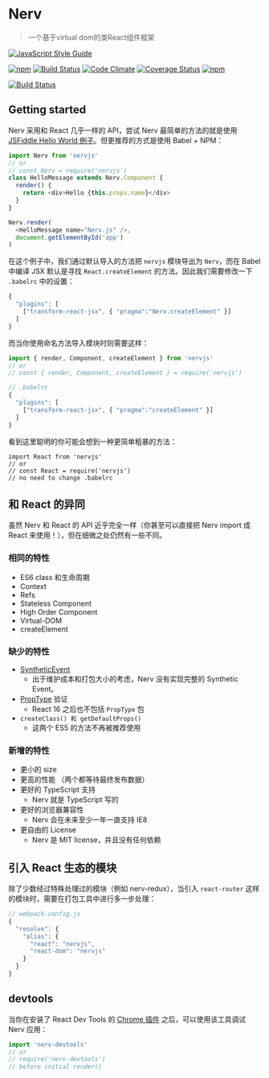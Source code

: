 # Nerv

> 一个基于virtual dom的类React组件框架

[![JavaScript Style Guide](https://cdn.rawgit.com/standard/standard/master/badge.svg)](https://github.com/standard/standard)

[![npm](https://img.shields.io/npm/v/nervjs.svg?style=flat-square)](https://www.npmjs.com/package/nervjs)
[![Build Status](https://img.shields.io/travis/NervJS/nerv.svg?style=flat-square)](https://travis-ci.org/NervJS/nerv)
[![Code Climate](https://img.shields.io/codeclimate/github/NervJS/nerv.svg?style=flat-square)](https://codeclimate.com/github/NervJS/nerv)
[![Coverage Status](https://img.shields.io/coveralls/NervJS/nerv.svg?style=flat-square)](https://coveralls.io/github/NervJS/nerv?branch=master)
[![npm](https://img.shields.io/npm/dt/nervjs.svg?style=flat-square)](https://www.npmjs.com/package/nervjs)

[![Build Status](https://saucelabs.com/browser-matrix/nerv-project.svg)](https://saucelabs.com/u/nerv-project)

## Getting started
Nerv 采用和 React 几乎一样的 API，尝试 Nerv 最简单的方法的就是使用 [JSFiddle Hello World 例子]()。但更推荐的方式是使用 Babel + NPM：

```javascript
import Nerv from 'nervjs'
// or
// const Nerv = require('nervjs')
class HelloMessage extends Nerv.Component {
  render() {
    return <div>Hello {this.props.name}</div>
  }
}

Nerv.render(
  <HelloMessage name="Nerv.js" />,
  document.getElementById('app')
)
```

在这个例子中，我们通过默认导入的方法把 `nervjs` 模块导出为 `Nerv`，而在 Babel 中编译 JSX 默认是寻找 `React.createElement`  的方法。因此我们需要修改一下 `.babelrc` 中的设置：

```js
{
  "plugins": [
    ["transform-react-jsx", { "pragma":"Nerv.createElement" }]
  ]
}
```

而当你使用命名方法导入模块时则需要这样：

```js
import { render, Component, createElement } from 'nervjs'
// or
// const { render, Component, createElement } = require('nervjs')

// .babelrc
{
  "plugins": [
    ["transform-react-jsx", { "pragma":"createElement" }]
  ]
}
```

看到这里聪明的你可能会想到一种更简单粗暴的方法：
```
import React from 'nervjs'
// or
// const React = require('nervjs')
// no need to change .babelrc
```

## 和 React 的异同
虽然 Nerv 和 React 的 API 近乎完全一样（你甚至可以直接把 Nerv import 成 React 来使用！），但在细微之处仍然有一些不同。

### 相同的特性

* ES6 class 和生命周期
* Context
* Refs
* Stateless Component
* High Order Component
* Virtual-DOM
* createElement

### 缺少的特性

* [SyntheticEvent](https://facebook.github.io/react/docs/events.html)
	* 出于维护成本和打包大小的考虑，Nerv 没有实现完整的 Synthetic Event。
* [PropType](https://facebook.github.io/react/docs/typechecking-with-proptypes.html) 验证
	* React 16 之后也不包括 `PropType` 包
*  `createClass() 和 getDefaultProps()`
	* 这两个 ES5 的方法不再被推荐使用


### 新增的特性
* 更小的 size
* 更高的性能 （两个都等待最终发布数据）
* 更好的 TypeScript 支持
	* Nerv 就是 TypeScript 写的
* 更好的浏览器兼容性
	* Nerv 会在未来至少一年一直支持 IE8
* 更自由的 License
	* Nerv 是 MIT license，并且没有任何依赖

## 引入 React 生态的模块
除了少数经过特殊处理过的模块（例如 nerv-redux），当引入 `react-router` 这样的模块时，需要在打包工具中进行多一步处理：

```js
// webpack.config.js
{
  "resolve": {
    "alias": {
      "react": "nervjs",
      "react-dom": "nervjs"
    }
  }
}
```

## devtools
当你在安装了 React Dev Tools  的 [Chrome 插件](https://chrome.google.com/webstore/detail/react-developer-tools/fmkadmapgofadopljbjfkapdkoienihi?hl=zh-CN) 之后，可以使用该工具调试 Nerv 应用：

```js
import 'nerv-devtools'
// or 
// require('nerv-devtools')
// before initial render()
```

